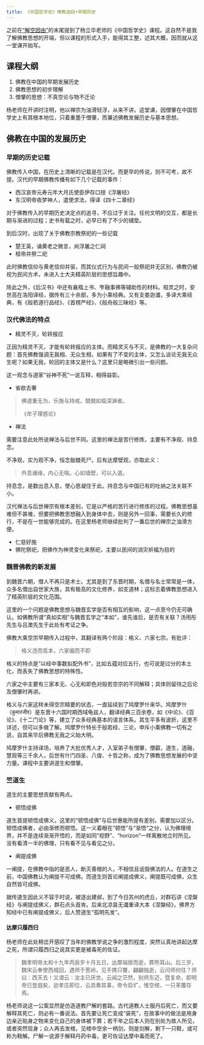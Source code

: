 ```yaml
---
title: 《中国哲学史》佛教选段•早期历史
---
```


之前在[“解空因由”](https://alex2young.github.io/2022/02/21/%E8%A7%A3%E7%A9%BA%E5%9B%A0%E7%94%B1.html)的末尾提到了杨立华老师的《中国哲学史》课程。这自然不是我了解佛教思想的开端，但以课程的形式入手，能得其工整，述其大概，因而就从这一堂课开始写。

<!--more-->

## 课程大纲

1. 佛教在中国的早期发展历史
2. 佛教思想的初步理解
3. 僧肇的思想：不真空论与物不迁论

杨老师在开讲时注明，他以禅宗为油滑轻浮，从来不讲。这堂课，因僧肇在中国哲学史上有其根本地位，只着重墨于僧肇，而兼述佛教发展历史与基本思想。

## 佛教在中国的发展历史

### 早期的历史记载

佛教传入中国，在历史上清晰的记载是在汉代。而更早的传说，则不可考，故不提。汉代的早期佛教传播有如下几个记载的事件：
- 西汉哀帝元寿元年大月氏使臣伊存口授《浮屠经》
- 东汉明帝夜梦神人，遣使求法，得译《四十二章经》

对于佛教传入的早期历史决定点的追寻，不应过于关注。任何文明的交互，都是长期与渐进的过程；史书有载之时，必早已有了不少的铺垫。

到后汉时，出现了关于佛教宗教祭祀的一些记载
- 楚王英，诵黄老之微言，尚浮屠之仁祠
- 桓帝并祭二祀

此时佛教信仰与黄老信仰并驱，而其仪式行为与民间一般祭祀并无区别，佛教仍被视为民间方术，未进入士大夫精英阶层的思想旨趣中。

除此之外，《后汉书》中还有襄楷上书、笮融事佛等辅助性的材料。桓灵之时，安世高在洛阳译经，据传有三十余部，多为小乘经典。又有支娄迦谶，多译大乘经典，有《般若道行品经》、《首楞严经》、《般舟般三昧经》等。

### 汉代佛法的特点

- 精灵不灭，轮转报应

正因为精灵不灭，才能有轮转报应的主体。而精灵灭与不灭，是佛教的一大复杂问题：首先佛教强调无我相、无众生相，如果有了不变的主体，又怎么谈论无我无众生呢？如果无我，轮回的主体又是什么？这里只是略微引出一些问题。

这一观念与道家“谷神不死”一说互释，相得益彰。

- 省欲去奢

> 佛道重无为，乐施与持戒，兢兢如临深渊者。
>
> 《牟子理惑论》

- 禅法

需要注意此处所说禅法与后世不同。这里的禅法是苦行修炼，主要有不净观、持息念。

不净观，实为观不净，恒念骷髅死尸。后有达摩壁观，亦取此义：
> 外息诸缘，内心无喘。心如墙壁，可以入道。

持息念，是数出息入息，使心思凝住于此。持息念与中国已有的吐纳之法关联不小。

汉代禅法与后世禅宗有根本差别，它是以严格的苦行进行修炼的过程。佛教思想虽难但不甚难，但要把佛教思想融入到身体中去，则是另外一回事，需要长久的修行，不是在一世能够完成的。在这里杨老师继续批判了一番后世的禅宗之油滑方便。

- 仁慈好施
- 佛陀祭祀，把佛作为神灵变化来祭祀，主要以民间的消灾祈福为目的

### 魏晋佛教的新发展

到魏晋六朝，僧人不再只是术士。尤其是到了东晋时期，名僧与名士常常是一体，众多名僧出自世家大族，具有极高的文化修养，如支道林；这标志着佛教思想进入了精英阶层的文化范围。

这里的一个问题是佛教思想与魏晋玄学是否有相互的影响，这一点至今仍无可确认。如佛教所谓“真如实相”与魏晋玄学之“本如”，谁先谁后，是否有关联？汤用彤先生与吕澂先生于此处有考证之争。

佛教大乘空宗早期传入过程中，其翻译有两个阶段：格义、六家七宗。有批评：
> 格义违而乖本，六家偏而不即

格义的特点是“以经中事数拟配外书”，比如五蕴对应五行，也可说是过分的本土化，而丢失了佛教思想的特殊性。

六家之中主要有三家本无、心无和即色对般若空宗的不同解释；具体则留待之后论及僧肇时再讲。

格义与六家这样未得空宗精要的状态，一直延续到了鸠摩罗什来华。鸠摩罗什（कुमारजीव）是东晋十六国时期西域龟兹人，翻译经典三百余卷，如《中论》、《百论》、《十二门论》等，建立了众多经典基本的语言体系。其生平多有波折，这里不详述，但可以多做了解。鸠摩罗什特长于般若经、三论，申斥小乘佛教一切有之说，自其来华后佛教无我之义始大明。

鸠摩罗什主持译场，培养了大批优秀人才，入室弟子有僧肇，僧叡，道生，道融，慧观等三千余人，后世有什门四圣、八俊、十哲之称，成为了佛教思想发展的中坚力量。课程中主要讲道生和僧肇。

### 竺道生

道生的主要思想贡献有两点。

- 顿悟成佛

道生首提顿悟成佛义。这里的“顿悟成佛”与后世惠能所提有差别，需要加以区分。顿悟成佛者，必由渐修而顿悟。这一义着眼在“顿悟”与“渐悟”之分，认为佛理境界，并不是连续渐渐开悟的，而是如同“视野”、“horizon”一样离散地立时所见。没有看清一半的佛理，只有看不见与看见之分。

- 阐提成佛

一阐提，在佛教中指的是恶人，断灭善根的人，不相信且诋毁佛法的人。在道生之前，中国佛教认为阐提不可成佛。而道生则首论阐提成佛义，阐提既可成佛，众生自然皆可成佛。

据传道生因此义不容于时说，被逐出建邺，到了今日苏州的虎丘，对群石讲《涅槃经》与阐提成佛义，群石点头首肯。后来北凉昙无谶重译大本《涅槃经》，佛界方知经中已有阐提成佛义，后人赞道生“孤明先发”。

#### 达摩只履西归

杨老师在此处稍岔开感叹了当年的佛教学说之争的激烈程度，突然认真地讲起达摩之死，所谓只履西归之说其实更是被毒死的佐证。

> 魏孝明帝太和十九年丙辰岁十月五日，达摩端居而逝，葬熊耳山。后三岁，魏宋云奉使西城回，遇师于葱岭，见手携只覆，翩翩独逝，云问师何往？师曰：西天去！又谓云：汝主已厌世。云闻之茫然，别师东迈，暨复命，即明帝已登遐矣，迨孝庄即位，云具奏其事，帝令启圹，惟空棺，一只革覆存焉。

杨老师说这一公案显然是仿造道教尸解的套路。古代道教人士服丹后死亡，而又要解释其死亡，则必有一番说法。首先要让死亡变成“装死”，在故事中的做法是用身边亲近贴身之物来变化自己的身体被下葬；若干年之后本人则在别处为故人所见，或者突然现身；众人再去发棺，见棺中空余一柄剑，则是剑解，剩下一只鞋，或可称为鞋解。尸解一说源于解释丹药中毒，更可佐证达摩中毒而死了。
